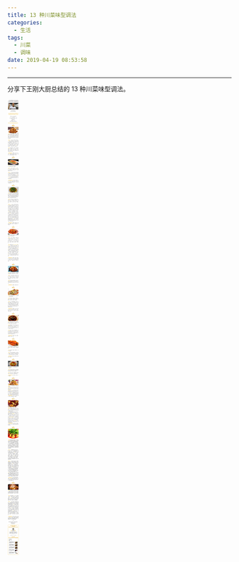 ```yaml
---
title: 13 种川菜味型调法
categories:
  - 生活
tags:
  - 川菜
  - 调味
date: 2019-04-19 08:53:58
---
```


---
分享下王刚大厨总结的 13 种川菜味型调法。
<!-- more -->
<img src="https://raw.githubusercontent.com/toypipi/graph_bed/master/image/20190419/QQ%E5%9B%BE%E7%89%8720190419084902.jpg" class="full-image"  />
